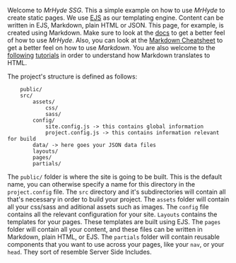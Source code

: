 Welcome to _MrHyde SSG_. This a simple example on how to use _MrHyde_ to create static pages.
We use [EJS](https://github.com/mde/ejs) as our templating engine. Content can be written in EJS, Markdown,
plain HTML or JSON.
This page, for example, is created using Markdown.
Make sure to look at the [docs](https://github.com/amlopez333/MrHyde) to get a better feel of how to use _MrHyde_.
Also, you can look at the [Markdown Cheatsheet](https://github.com/adam-p/markdown-here/wiki/Markdown-Cheatsheet) to get a better feel on how to use _Markdown_. You are also welcome to the [following](https://daringfireball.net/projects/markdown/syntax) [tutorials](https://moz.com/blog/markdown) in order to understand how Markdown translates to HTML.

The project's structure is defined as follows:

        public/
        src/
            assets/
                css/
                sass/
            config/
                site.config.js -> this contains global information
                project.config.js -> this contains information relevant for build
            data/ -> here goes your JSON data files
            layouts/
            pages/
            partials/ 

The `public/` folder is where the site is going to be built. This is the default name, you can otherwise specify a name for this directory in the `project.config` file. The `src` directory and it's subdirectories will contain all that's necessary in order to build your project. The `assets` folder will contain all your css/sass and aditional assets such as images. The `config` file contains all the relevant configuration for your site. `Layouts` contains the templates for your pages. These templates are built using EJS. The `pages` folder will contain all your content, and these files can be written in Markdown, plain HTML, or EJS. The `partials` folder will contain reusable components that you want to use across your pages, like your `nav`, or your `head`. They sort of resemble Server Side Includes. 
